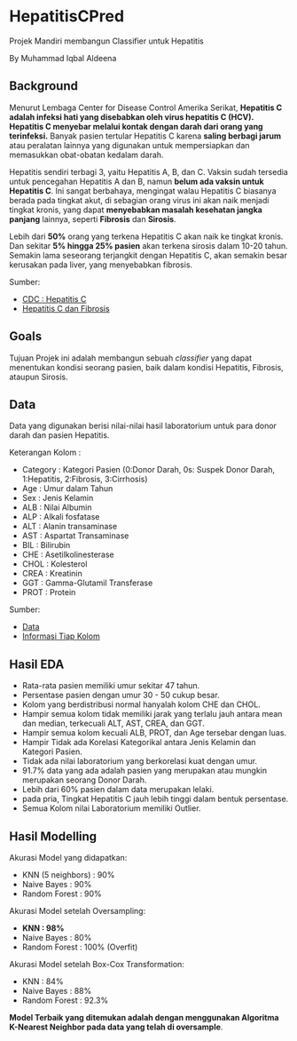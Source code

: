 # HepatitisCPred
Projek Mandiri membangun Classifier untuk Hepatitis

By Muhammad Iqbal Aldeena

## Background
Menurut Lembaga Center for Disease Control Amerika Serikat, **Hepatitis C adalah infeksi hati yang disebabkan oleh virus hepatitis C (HCV). Hepatitis C menyebar melalui kontak dengan darah dari orang yang terinfeksi.** Banyak pasien tertular Hepatitis C karena **saling berbagi jarum** atau peralatan lainnya yang digunakan untuk mempersiapkan dan memasukkan obat-obatan kedalam darah.

Hepatitis sendiri terbagi 3, yaitu Hepatitis A, B, dan C. Vaksin sudah tersedia untuk pencegahan Hepatitis A dan B, namun **belum ada vaksin untuk Hepatitis C**. Ini sangat berbahaya, mengingat walau Hepatitis C biasanya berada pada tingkat akut, di sebagian orang virus ini akan naik menjadi tingkat kronis, yang dapat **menyebabkan masalah kesehatan jangka panjang** lainnya, seperti **Fibrosis** dan **Sirosis**.

Lebih dari **50%** orang yang terkena Hepatitis C akan naik ke tingkat kronis. Dan sekitar **5% hingga 25% pasien** akan terkena sirosis dalam 10-20 tahun. Semakin lama seseorang terjangkit dengan Hepatitis C, akan semakin besar kerusakan pada liver, yang menyebabkan fibrosis.

Sumber:
- [CDC : Hepatitis C](https://www.cdc.gov/hepatitis/hcv/index.htm#:~:text=Hepatitis%20C%20is%20a%20liver,to%20prepare%20and%20inject%20drugs.)
- [Hepatitis C dan Fibrosis](https://www.healthline.com/health/hepatitis-c-fibrosis-score#fibrosis-score)

## **Goals**
Tujuan Projek ini adalah membangun sebuah *classifier* yang dapat menentukan kondisi seorang pasien, baik dalam kondisi Hepatitis, Fibrosis, ataupun Sirosis.

## **Data**
Data yang digunakan berisi nilai-nilai hasil laboratorium untuk para donor darah dan pasien Hepatitis.

Keterangan Kolom :
-  Category : Kategori Pasien (0:Donor Darah, 0s: Suspek Donor Darah, 1:Hepatitis, 2:Fibrosis, 3:Cirrhosis)
-  Age : Umur dalam Tahun
-  Sex : Jenis Kelamin
-  ALB : Nilai Albumin
-  ALP : Alkali fosfatase
-  ALT : Alanin transaminase
-  AST : Aspartat Transaminase
-  BIL : Bilirubin
-  CHE : Asetilkolinesterase
-  CHOL : Kolesterol
-  CREA : Kreatinin
-  GGT : Gamma-Glutamil Transferase
-  PROT : Protein

Sumber:
- [Data](https://archive.ics.uci.edu/dataset/571/hcv+data)
- [Informasi Tiap Kolom](https://rstudio-pubs-static.s3.amazonaws.com/782255_662e3ed516fe41a2b89cea20400e3fec.html)


## **Hasil EDA**
- Rata-rata pasien memiliki umur sekitar 47 tahun.
- Persentase pasien dengan umur 30 - 50 cukup besar.
- Kolom yang berdistribusi normal hanyalah kolom CHE dan CHOL.
- Hampir semua kolom tidak memiliki jarak yang terlalu jauh antara mean dan median, terkecuali ALT, AST, CREA, dan GGT.
- Hampir semua kolom kecuali ALB, PROT, dan Age tersebar dengan luas.
- Hampir Tidak ada Korelasi Kategorikal antara Jenis Kelamin dan Kategori Pasien.
- Tidak ada nilai laboratorium yang berkorelasi kuat dengan umur.
- 91.7% data yang ada adalah pasien yang merupakan atau mungkin merupakan seorang Donor Darah.
- Lebih dari 60% pasien dalam data merupakan lelaki.
- pada pria, Tingkat Hepatitis C jauh lebih tinggi dalam bentuk persentase.
- Semua Kolom nilai Laboratorium memiliki Outlier.

## **Hasil Modelling**
Akurasi Model yang didapatkan:
- KNN (5 neighbors)   : 90%
- Naive Bayes         : 90%
- Random Forest       : 90%

Akurasi Model setelah Oversampling:
- **KNN                 : 98%**
- Naive Bayes         : 80%
- Random Forest       : 100% (Overfit)
 
Akurasi Model setelah Box-Cox Transformation:
- KNN                 : 84%
- Naive Bayes         : 88%
- Random Forest       : 92.3%

**Model Terbaik yang ditemukan adalah dengan menggunakan Algoritma K-Nearest Neighbor pada data yang telah di oversample**.
 


